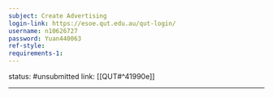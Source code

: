```yaml
---
subject: Create Advertising
login-link: https://esoe.qut.edu.au/qut-login/
username: n10626727
password: Yuan440063
ref-style: 
requirements-1: 
---
```

status: #unsubmitted 
link: [[QUT#^41990e]]

---

